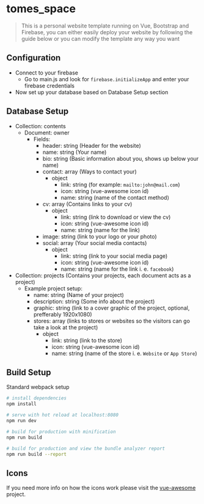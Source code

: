 # tomes_space

> This is a personal website template running on Vue, Bootstrap and Firebase, you can either easily deploy your website by following the guide below or you can modify the template any way you want

## Configuration

- Connect to your firebase
  - Go to main.js and look for `firebase.initializeApp` and enter your firebase credentials
- Now set up your database based on Database Setup section

## Database Setup

- Collection: contents
  - Document: owner
    - Fields:
      - header: string (Header for the website)
      - name: string (Your name)
      - bio: string (Basic information about you, shows up below your name)
      - contact: array (Ways to contact your)
        - object
          - link: string (for example: `mailto:john@mail.com`)
          - icon: string (vue-awesome icon id)
          - name: string (name of the contact method)
      - cv: array (Contains links to your cv)
        - object
          - link: string (link to download or view the cv)
          - icon: string (vue-awesome icon id)
          - name: string (name for the link)
      - image: string (link to your logo or your photo)
      - social: array (Your social media contacts)
        - object
          - link: string (link to your social media page)
          - icon: string (vue-awesome icon id)
          - name: string (name for the link i. e. `facebook`)
- Collection: projects (Contains your projects, each document acts as a project)
  - Example project setup:
    - name: string (Name of your project)
    - description: string (Some info about the project)
    - graphic: string (link to a cover graphic of the project, optional, prefferably 1920x1080)
    - stores: array (links to stores or websites so the visitors can go take a look at the project)
      - object
        - link: string (link to the store)
        - icon: string (vue-awesome icon id)
        - name: string (name of the store i. e. `Website` or `App Store`)

## Build Setup

Standard webpack setup

```bash
# install dependencies
npm install

# serve with hot reload at localhost:8080
npm run dev

# build for production with minification
npm run build

# build for production and view the bundle analyzer report
npm run build --report
```

## Icons

If you need more info on how the icons work please visit the [vue-awesome](https://github.com/Justineo/vue-awesome) project.
